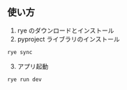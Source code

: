 ## 使い方

1. rye のダウンロードとインストール
2. pyproject ライブラリのインストール

```bash
rye sync
```

3. アプリ起動

```bash
rye run dev
```
